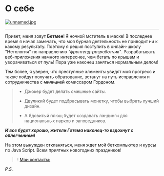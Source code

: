 # О себе

[![unnamed.jpg](https://i.postimg.cc/2SwHFnLR/unnamed.jpg)](https://postimg.cc/Wdd6sF7X)

---

Привет, меня зовут **Бетмен**! Я ночной мститель в маске! В последнее время я начал замечать, что моя бурная деятельность не приводит ни к какому результату. Поэтому я решил поступить в онлайн-школу "Нетология" по направлению *"фронтенд-разработчик"*. Разрабатывать веб-приложения намного интереснее, чем бегать по крышам и уворачиваться от пуль! Пора уже наконец заняться нормальным делом!

Тем более, я уверен, что преступные элементы увидят мой прогресс и также пойдут получать образование, встанут на путь исправления и сотрудничества с ~~милицией~~ комиссаром Гордоном. 
> * Джокер будет делать смешные сайты. 
> - Двуликий будет подбрасывать монетку, чтобы выбрать лучший дизайн. 
> + А Ядовитый плющ будет создавать лэндинги для национальных парков и заповедников. 
  
  ***И все будет хорошо, жители Готема наконец-то вздохнут с облегчением!***

На этом вынужден откланяться, меня ждет мой беткомпьютер и курсы по Java Script. Всем приятных новогодних праздников! 

>! [Мои контакты:](https://batman.fandom.com/wiki/Batman_Wiki) 

*P.S.*   